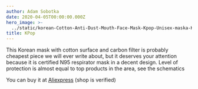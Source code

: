 ```yaml
---
author: Adam Sobotka
date: 2020-04-05T00:00:00.000Z
hero_image: >-
  ../static/korean-Cotton-Anti-Dust-Mouth-Face-Mask-Kpop-Unisex-maska-KN95-Respirator-with-Carbon-Filter-Anti.jpg_640x640.webp
title: KPop
---
```

This Korean mask with cotton surface and carbon filter is probably cheapest piece we will ever write about, but it deserves your attention because it is certified N95 respirator mask in a decent design. Level of protection is almost equal to top products in the area, see the schematics

You can buy it at [Aliexpress](https://www.aliexpress.com/item/33054616641.html?spm=a2g0o.detail.100009.5.6a5374acM7MasH&gps-id=pcDetailLeftTopSell&scm=1007.13482.95643.0&scm_id=1007.13482.95643.0&scm-url=1007.13482.95643.0&pvid=0145f854-3c66-47ba-b8a6-337ce1b9d5d4) (shop is verified)